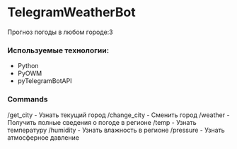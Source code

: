 # TelegramWeatherBot 
Прогноз погоды в любом городе:3



### Используемые технологии:
+ Python
+ PyOWM
+ pyTelegramBotAPI


### Commands

/get_city - Узнать текущий город
/change_city - Сменить город
/weather - Получить полные сведения о погоде в регионе
/temp - Узнать температуру
/humidity - Узнать влажность в регионе
/pressure - Узнать атмосферное давление


